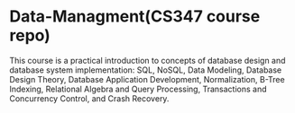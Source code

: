 # Data-Managment(CS347 course repo)

This course is a practical introduction to concepts of database design and database system implementation: SQL, NoSQL, Data Modeling, Database Design Theory, Database Application Development, Normalization, B-Tree Indexing, Relational Algebra and Query Processing, Transactions and Concurrency Control, and Crash Recovery.
